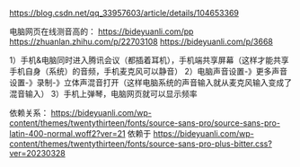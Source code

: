 https://blog.csdn.net/qq_33957603/article/details/104653369


电脑网页在线测音高的：
https://bideyuanli.com/pp
https://zhuanlan.zhihu.com/p/22703108
https://bideyuanli.com/p/3668

1）手机&电脑同时进入腾讯会议（都插着耳机），手机端共享屏幕（这样才能共享手机自身（系统）的音频，手机麦克风可以静音）
2）电脑声音设置-》更多声音设置-》录制-》立体声混音打开（这样电脑系统的声音输入就从麦克风输入变成了混音输入）
3）手机上弹琴，电脑网页就可以显示频率


依赖关系：
https://bideyuanli.com/wp-content/themes/twentythirteen/fonts/source-sans-pro/source-sans-pro-latin-400-normal.woff2?ver=21
依赖于
https://bideyuanli.com/wp-content/themes/twentythirteen/fonts/source-sans-pro-plus-bitter.css?ver=20230328